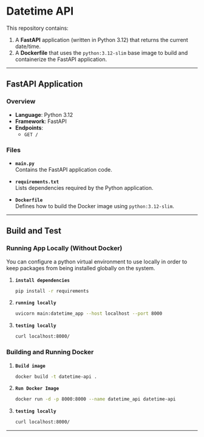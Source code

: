 # Datetime API


This repository contains:
1. A **FastAPI** application (written in Python 3.12) that returns the current date/time.  
2. A **Dockerfile** that uses the `python:3.12-slim` base image to build and containerize the FastAPI application.  

---

## FastAPI Application

### Overview

- **Language**: Python 3.12
- **Framework**: FastAPI
- **Endpoints**:
  - `GET /`   

### Files

- **`main.py`**  
  Contains the FastAPI application code.
  
- **`requirements.txt`**  
  Lists dependencies required by the Python application.

- **`Dockerfile`**  
  Defines how to build the Docker image using `python:3.12-slim`.

---

## Build and Test

### Running App Locally (Without Docker)
You can configure a python virtual environment to use locally in order to keep packages from being installed globally on the system.

1. **`install dependencies`**
    ```bash
    pip install -r requirements
    ```

2. **`running locally`**
    ```bash
    uvicorn main:datetime_app --host localhost --port 8000
    ```
3. **`testing locally`**
    ```bash
    curl localhost:8000/
    ```
 
### Building and Running Docker
1. **`Build image`**

    ```bash
    docker build -t datetime-api .
    ```

2. **`Run Docker Image`**

    ```bash
    docker run -d -p 8000:8000 --name datetime_api datetime-api
    ```

3. **`testing locally`**
    ```bash
    curl localhost:8000/
    ```
---